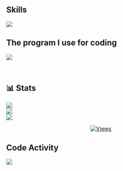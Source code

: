 <!-- <h2 align="center">Discord Activity</h2> -->
<!-- <p align="center">
  <a href="https://discord.com/users/735195431927021728"><img src="https://lanyard.cnrad.dev/api/735195431927021728"/></a>
</p> -->
<!-- <br> -->

## Skills
<p align="start">
  <img src="https://skillicons.dev/icons?i=js,ts,go,nextjs,cpp,mongo,postgres,sqlite&theme=dark">
</p>
<h2 align="start">The program I use for coding</h2>
<p align="start">
  <img src="https://skillicons.dev/icons?i=vscode,docker,androidstudio&theme=dark">
</p>
<br>

## 📊 Stats
![](https://github-readme-stats.vercel.app/api?username=MomoPi-Dark&theme=tokyonight&hide_border=true&include_all_commits=false&count_private=false)<br/>
![](https://github-readme-streak-stats.herokuapp.com/?user=MomoPi-Dark&theme=tokyonight&hide_border=true)<br/>
![](https://github-readme-stats.vercel.app/api/top-langs/?username=MomoPi-Dark&theme=tokyonight&hide_border=true&include_all_commits=false&count_private=false&layout=compact)

<div align="center">
  <a href="https://github.com/MomoPi-Dark"><img src="https://komarev.com/ghpvc/?username=MomoPi-Dark&label=VIEWS&style=for-the-badge&color=orange" alt="Views"></a>
</div>

<!-- ![](https://github-readme-stats.vercel.app/api/top-langs/?username=MomoPi-Dark&hide_border=true&include_all_commits=false&count_private=false)<br/> -->
<!-- ![](https://github-readme-stats.vercel.app/api/top-langs/?username=MomoPi-Dark&theme=dracula&show_icons=true&hide_border=false&layout=compact)<br> -->
## Code Activity
<p>
    <a href="https://wakatime.com"><img src="https://wakatime.com/share/@1613dde9-c8f6-48d2-af00-7e1a7a4183f9/73473456-a66b-4a0f-82e9-bfea5a1756bc.png" /></a>
</p>
